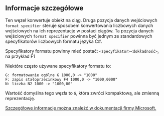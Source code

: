 ## Informacje szczegółowe
Ten węzeł konwertuje obiekt na ciąg. Druga pozycja danych wejściowych `format specifier` steruje sposobem konwertowania liczbowych danych wejściowych na ich reprezentacje w postaci ciągów.
Ta pozycja danych wejściowych `format specifier` powinna być jednym ze standardowych specyfikatorów liczbowych formatu języka C#.

Specyfikatory formatu powinny mieć postać:
`<specyfikator><dokładność>`, na przykład F1

Niektóre często używane specyfikatory formatu to:
```
G: formatowanie ogólne G 1000,0 -> "1000"
F: zapis stałoprzecinkowy F4 1000,0 -> "1000,0000"
N: liczba N2 1000 -> "1000,00"
```

Wartość domyślna tego węzła to `G`, która zwróci kompaktową, ale zmienną reprezentację.

[Szczegółowe informacje można znaleźć w dokumentacji firmy Microsoft.](https://learn.microsoft.com/pl-pl/dotnet/standard/base-types/standard-numeric-format-strings#standard-format-specifiers)

